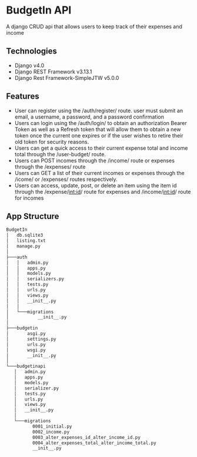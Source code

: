 # BudgetIn API
 A django CRUD api that allows users to keep track of their expenses and income
 
 ## Technologies
- Django v4.0
- Django REST Framework v3.13.1
- Django Rest Framework-SimpleJTW v5.0.0
 
 ## Features
 - User can register using the /auth/register/ route. user must submit an email, a username, a password, and a password confirmation
 - Users can login using the /auth/login/ to obtain an authorization Bearer Token as well as a Refresh token that will allow them to obtain a new token once the current one expires or if the user wishes to retire their old token for security reasons.
 - Users can get a quick access to their current expense total and income total through the /user-budget/ route.
 - Users can POST incomes through the /income/ route or expenses through the /expenses/ route
 - Users can GET a list of their current incomes or expenses through the /icome/ or /expenses/ routes respectively.
 - Users can access, update, post, or delete an item using the item id through the /expense/<int:id>/ route for expenses and /income/<int:id>/ route for incomes
 ## App Structure
 ```bash
 BudgetIn
│   db.sqlite3
│   listing.txt
│   manage.py
│
├───auth
│   │   admin.py
│   │   apps.py
│   │   models.py
│   │   serializers.py
│   │   tests.py
│   │   urls.py
│   │   views.py
│   │   __init__.py
│   │
│   └───migrations
│           __init__.py
│
├───budgetin
│       asgi.py
│       settings.py
│       urls.py
│       wsgi.py
│       __init__.py
│
└───budgetinapi
    │   admin.py
    │   apps.py
    │   models.py
    │   serializer.py
    │   tests.py
    │   urls.py
    │   views.py
    │   __init__.py
    │
    └───migrations
           0001_initial.py
           0002_income.py
           0003_alter_expenses_id_alter_income_id.py
           0004_alter_expenses_total_alter_income_total.py
           __init__.py
```


